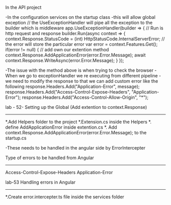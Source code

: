 In the API project

-In the configuration services on the startup class
-this will allow global exception
// the UseExceptionHandler will pipe all the exception to the builder which is middleware
              app.UseExceptionHandler(builder => {
                  // Run is http request and response
                  builder.Run(async context => {
                      context.Response.StatusCode = (int) HttpStatusCode.InternalServerError;
                      // the error will store the particular error
                      var error = context.Features.Get<IExceptionHandlerFeature>();
                      if(error != null) {
                          // add own our extention method
                          context.Response.AddApplicationError(error.Error.Message);
                          await context.Response.WriteAsync(error.Error.Message);
                      }
                  });

-The issue with the method above is when trying to check the browser
-When we go to exceptionHandler we re executing from different pipeline
-we need to modify the response to that we can add custom error like the following
response.Headers.Add("Application-Error", message);
response.Headers.Add("Access-Control-Expose-Headers", "Application-Error");
response.Headers.Add("Access-Control-Allow-Origin", "*");

lab - 52- Setting up the Global (Add extention to context.Response)
***

*.Add Helpers folder to the project
*.Extension.cs inside the Helpers
*. define AddApplicationError inside extention.cs
*. Add context.Response.AddApplicationError(error.Error.Message); to the startup.cs


-These needs to be handled in the angular side by ErrorIntercepter

Type of errors to be handled from Angular
*****************************************
Access-Control-Expose-Headers
Application-Error

lab-53 Handling errors in Angular
***
*.Create error.intercepter.ts file inside the services folder
